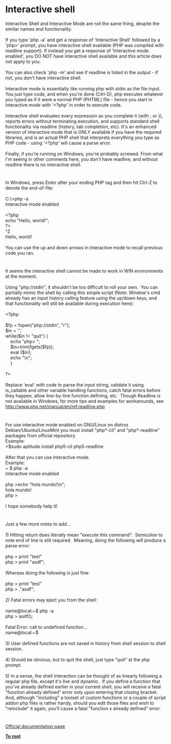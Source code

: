 # Interactive shell




<div class="phpcode"><span class="html">
Interactive Shell and Interactive Mode are not the same thing, despite the similar names and functionality.<br><br>If you type &apos;php -a&apos; and get a response of &apos;Interactive Shell&apos; followed by a &apos;php&gt;&apos; prompt, you have interactive shell available (PHP was compiled with readline support). If instead you get a response of &apos;Interactive mode enabled&apos;, you DO NOT have interactive shell available and this article does not apply to you.<br><br>You can also check &apos;php -m&apos; and see if readline is listed in the output - if not, you don&apos;t have interactive shell.<br><br>Interactive mode is essentially like running php with stdin as the file input. You just type code, and when you&apos;re done (Ctrl-D), php executes whatever you typed as if it were a normal PHP (PHTML) file - hence you start in interactive mode with &apos;&lt;?php&apos; in order to execute code.<br><br>Interactive shell evaluates every expression as you complete it (with ; or }), reports errors without terminating execution, and supports standard shell functionality via readline (history, tab completion, etc). It&apos;s an enhanced version of interactive mode that is ONLY available if you have the required libraries, and is an actual PHP shell that interprets everything you type as PHP code - using &apos;&lt;?php&apos; will cause a parse error.<br><br>Finally, if you&apos;re running on Windows, you&apos;re probably screwed. From what I&apos;m seeing in other comments here, you don&apos;t have readline, and without readline there is no interactive shell.</span>
</div>
  

#


<div class="phpcode"><span class="html">
In Windows, press Enter after your ending PHP tag and then hit Ctrl-Z to denote the end-of-file:
<br>
<br>C:\&gt;php -a
<br>Interactive mode enabled
<br>
<br><span class="default">&lt;?php
<br></span><span class="keyword">echo </span><span class="string">&quot;Hello, world!&quot;</span><span class="keyword">;
<br></span><span class="default">?&gt;
<br></span>^Z
<br>Hello, world!
<br>
<br>You can use the up and down arrows in interactive mode to recall previous code you ran.</span>
</div>
  

#


<div class="phpcode"><span class="html">
It seems the interactive shell cannot be made to work in WIN environments at the moment.&#xA0; <br><br>Using &quot;php://stdin&quot;, it shouldn&apos;t be too difficult to roll your own.&#xA0; You can partially mimic the shell by calling this simple script (Note: Window&apos;s cmd already has an input history calling feature using the up/down keys, and that functionality will still be available during execution here):<br><br><span class="default">&lt;?php<br><br>$fp </span><span class="keyword">= </span><span class="default">fopen</span><span class="keyword">(</span><span class="string">&quot;php://stdin&quot;</span><span class="keyword">, </span><span class="string">&quot;r&quot;</span><span class="keyword">);<br></span><span class="default">$in </span><span class="keyword">= </span><span class="string">&apos;&apos;</span><span class="keyword">;<br>while(</span><span class="default">$in </span><span class="keyword">!= </span><span class="string">&quot;quit&quot;</span><span class="keyword">) {<br>&#xA0; &#xA0; echo </span><span class="string">&quot;php&gt; &quot;</span><span class="keyword">;<br>&#xA0; &#xA0; </span><span class="default">$in</span><span class="keyword">=</span><span class="default">trim</span><span class="keyword">(</span><span class="default">fgets</span><span class="keyword">(</span><span class="default">$fp</span><span class="keyword">));<br>&#xA0; &#xA0; eval (</span><span class="default">$in</span><span class="keyword">);<br>&#xA0; &#xA0; echo </span><span class="string">&quot;\n&quot;</span><span class="keyword">;<br>&#xA0; &#xA0; }<br>&#xA0; &#xA0; <br></span><span class="default">?&gt;<br></span><br>Replace &apos;eval&apos; with code to parse the input string, validate it using is_callable and other variable handling functions, catch fatal errors before they happen, allow line-by-line function defining, etc.&#xA0; Though Readline is not available in Windows, for more tips and examples for workarounds, see <a href="http://www.php.net/manual/en/ref.readline.php" rel="nofollow" target="_blank">http://www.php.net/manual/en/ref.readline.php</a></span>
</div>
  

#


<div class="phpcode"><span class="html">
For use interactive mode enabled on GNU/Linux on distros Debian/Ubuntu/LinuxMint you must install &quot;php*-cli&quot; and &quot;php*-readline&quot; packages from official repository.<br>Example:<br> &gt;$sudo aptitude install php5-cli php5-readline<br><br>After that you can use interactive mode.<br>Example:<br>~ $ php -a<br>Interactive mode enabled<br><br>php &gt;echo &quot;hola mundo!\n&quot;;<br>hola mundo!<br>php &gt;<br><br>I hope somebody help it!</span>
</div>
  

#


<div class="phpcode"><span class="html">
Just a few more notes to add...<br><br>1) Hitting return does literally mean &quot;execute this command&quot;.&#xA0; Semicolon to note end of line is still required.&#xA0; Meaning, doing the following will produce a parse error:<br><br>php &gt; print &quot;test&quot;<br>php &gt; print &quot;asdf&quot;;<br><br>Whereas doing the following is just fine:<br><br>php &gt; print &quot;test&quot;<br>php &gt; .&quot;asdf&quot;;<br><br>2) Fatal errors may eject you from the shell:<br><br>name@local:~$ php -a<br>php &gt; asdf();<br><br>Fatal Error: call to undefined function...<br>name@local:~$<br><br>3) User defined functions are not saved in history from shell session to shell session.<br><br>4) Should be obvious, but to quit the shell, just type &quot;quit&quot; at the php prompt.<br><br>5) In a sense, the shell interaction can be thought of as linearly following a regular php file, except it&apos;s live and dynamic.&#xA0; If you define a function that you&apos;ve already defined earlier in your current shell, you will receive a fatal &quot;function already defined&quot; error only upon entering that closing bracket.&#xA0; And, although &quot;including&quot; a toolset of custom functions or a couple of script addon php files is rather handy, should you edit those files and wish to &quot;reinclude&quot; it again, you&apos;ll cause a fatal &quot;function x already defined&quot; error.</span>
</div>
  

#

[Official documentation page](https://www.php.net/manual/en/features.commandline.interactive.php)

**[To root](/)**